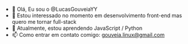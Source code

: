 - 👋 Olá, Eu sou o @LucasGouveiaYY
- 👀 Estou interessado no momento em desenvolvimento front-end mas quero me tornar full-stack
- 🌱 Atualmente, estou aprendendo JavaScript / Python
- 📫 Como entrar em contato comigo: gouveia.linux@gmail.com


